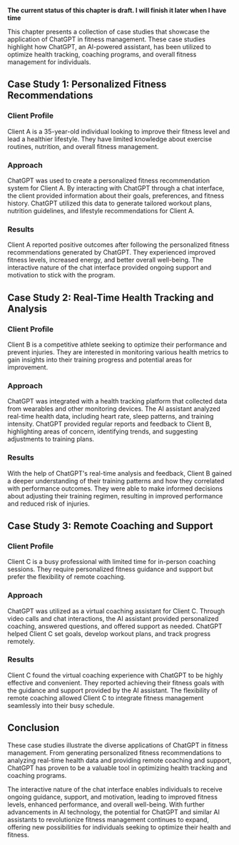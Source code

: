 **The current status of this chapter is draft. I will finish it later when I have time**

This chapter presents a collection of case studies that showcase the application of ChatGPT in fitness management. These case studies highlight how ChatGPT, an AI-powered assistant, has been utilized to optimize health tracking, coaching programs, and overall fitness management for individuals.

Case Study 1: Personalized Fitness Recommendations
--------------------------------------------------

### Client Profile

Client A is a 35-year-old individual looking to improve their fitness level and lead a healthier lifestyle. They have limited knowledge about exercise routines, nutrition, and overall fitness management.

### Approach

ChatGPT was used to create a personalized fitness recommendation system for Client A. By interacting with ChatGPT through a chat interface, the client provided information about their goals, preferences, and fitness history. ChatGPT utilized this data to generate tailored workout plans, nutrition guidelines, and lifestyle recommendations for Client A.

### Results

Client A reported positive outcomes after following the personalized fitness recommendations generated by ChatGPT. They experienced improved fitness levels, increased energy, and better overall well-being. The interactive nature of the chat interface provided ongoing support and motivation to stick with the program.

Case Study 2: Real-Time Health Tracking and Analysis
----------------------------------------------------

### Client Profile

Client B is a competitive athlete seeking to optimize their performance and prevent injuries. They are interested in monitoring various health metrics to gain insights into their training progress and potential areas for improvement.

### Approach

ChatGPT was integrated with a health tracking platform that collected data from wearables and other monitoring devices. The AI assistant analyzed real-time health data, including heart rate, sleep patterns, and training intensity. ChatGPT provided regular reports and feedback to Client B, highlighting areas of concern, identifying trends, and suggesting adjustments to training plans.

### Results

With the help of ChatGPT's real-time analysis and feedback, Client B gained a deeper understanding of their training patterns and how they correlated with performance outcomes. They were able to make informed decisions about adjusting their training regimen, resulting in improved performance and reduced risk of injuries.

Case Study 3: Remote Coaching and Support
-----------------------------------------

### Client Profile

Client C is a busy professional with limited time for in-person coaching sessions. They require personalized fitness guidance and support but prefer the flexibility of remote coaching.

### Approach

ChatGPT was utilized as a virtual coaching assistant for Client C. Through video calls and chat interactions, the AI assistant provided personalized coaching, answered questions, and offered support as needed. ChatGPT helped Client C set goals, develop workout plans, and track progress remotely.

### Results

Client C found the virtual coaching experience with ChatGPT to be highly effective and convenient. They reported achieving their fitness goals with the guidance and support provided by the AI assistant. The flexibility of remote coaching allowed Client C to integrate fitness management seamlessly into their busy schedule.

Conclusion
----------

These case studies illustrate the diverse applications of ChatGPT in fitness management. From generating personalized fitness recommendations to analyzing real-time health data and providing remote coaching and support, ChatGPT has proven to be a valuable tool in optimizing health tracking and coaching programs.

The interactive nature of the chat interface enables individuals to receive ongoing guidance, support, and motivation, leading to improved fitness levels, enhanced performance, and overall well-being. With further advancements in AI technology, the potential for ChatGPT and similar AI assistants to revolutionize fitness management continues to expand, offering new possibilities for individuals seeking to optimize their health and fitness.
